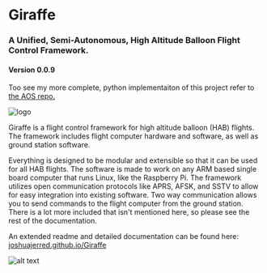 # Giraffe
### A Unified, Semi-Autonomous, High Altitude Balloon Flight Control Framework.
#### Version 0.0.9

Too see my more complete, python implementaiton of this project refer to [the AOS repo.](https://github.com/joshua-jerred/AOS)

![logo](https://user-images.githubusercontent.com/19292194/193437157-0a421f68-fa85-43bb-b372-1807a19c470d.png)


Giraffe is a flight control framework for high altitude balloon (HAB) flights. 
The framework includes flight computer hardware and software, as well as 
ground station software. 

Everything is designed to be modular and extensible so that it can be used for
all HAB flights. The software is made to work on any ARM based single board
computer that runs Linux, like the Raspberry Pi. The framework utilizes open 
communication protocols like APRS, AFSK, and SSTV to allow for easy integration
into existing software. Two way communication allows you to send commands to the
flight computer from the ground station. There is a lot more included that isn't
mentioned here, so please see the rest of the documentation.

An extended readme and detailed documentation can be found here:
[joshuajerred.github.io/Giraffe](https://joshuajerred.github.io/Giraffe)


![alt text](https://user-images.githubusercontent.com/19292194/174874402-ad9695dc-447e-425d-afe4-dd6350de5644.jpg)
